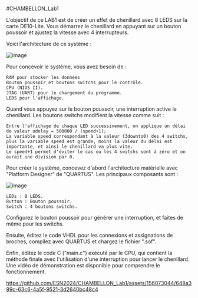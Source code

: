 #CHAMBELLON_Lab1

L'objectif de ce LAB1 est de créer un effet de chenillard avec 8 LEDS sur la carte DE10-Lite. Vous démarrez le chenillard en appuyant sur un bouton poussoir et ajustez la vitesse avec 4 interrupteurs.

Voici l'architecture de ce système :

![image](https://github.com/ESN2024/CHAMBELLON_Lab1/assets/156073044/6433b95e-b5cc-4132-9241-d1f59fedac9f)

Pour concevoir le système, vous avez besoin de :

    RAM pour stocker les données
    Bouton poussoir et boutons switchs pour le contrôle.
    CPU (NIOS II).
    JTAG (UART) pour le chargement du programme.
    LEDS pour l'affichage.

Quand vous appuyez sur le bouton poussoir, une interruption active le chenillard. Les boutons switchs modifient la vitesse comme suit :

    Entre l'affichage de chaque LED successivement, on applique un délai de valeur udelay = 500000 / (speed+1);
    La variable speed correspondant à la valeur (3downto0) des 4 switchs, plus la variable speed est grande, moins la valeur du délai est importante, et ainsi le chenillard va plus vite.
    Le speed+1 permet d'éviter le cas ou les 4 switchs sont à zéro et on aurait une division par 0.

Pour créer le système, concevez d'abord l'architecture matérielle avec "Platform Designer" de "QUARTUS". Les principaux composants sont :

![image](https://github.com/ESN2024/CHAMBELLON_Lab1/assets/156073044/a1dd59b2-db50-4546-b379-52a1d373c903)

    LEDs : 8 LEDS.
    Button : Bouton poussoir.
    Switch : 4 boutons switchs.

Configurez le bouton poussoir pour générer une interruption, et faites de même pour les switchs.

Ensuite, éditez le code VHDL pour les connexions et assignations de broches, compilez avec QUARTUS et chargez le fichier ".sof".

Enfin, éditez le code C ("main.c") exécuté par le CPU, qui contient la méthode finale avec l'utilisation d'une interruption pour lancer le chenillard.
Une vidéo de démonstration est disponible pour comprendre le fonctionnement.

https://github.com/ESN2024/CHAMBELLON_Lab1/assets/156073044/648a399c-63c6-4a5f-9521-3d2640bc48c4

